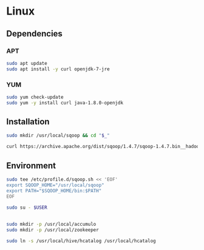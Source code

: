 # Linux

## Dependencies

### APT

```sh
sudo apt update
sudo apt install -y curl openjdk-7-jre
```

### YUM

```sh
sudo yum check-update
sudo yum -y install curl java-1.8.0-openjdk
```

## Installation

```sh
sudo mkdir /usr/local/sqoop && cd "$_"
```

```sh
curl https://archive.apache.org/dist/sqoop/1.4.7/sqoop-1.4.7.bin__hadoop-2.6.0.tar.gz | sudo tar -xz --strip-components 1
```

## Environment

```sh
sudo tee /etc/profile.d/sqoop.sh << 'EOF'
export SQOOP_HOME="/usr/local/sqoop"
export PATH="$SQOOP_HOME/bin:$PATH"
EOF
```

```sh
sudo su - $USER
```

##

```sh
sudo mkdir -p /usr/local/accumulo
sudo mkdir -p /usr/local/zookeeper
```

```sh
sudo ln -s /usr/local/hive/hcatalog /usr/local/hcatalog
```